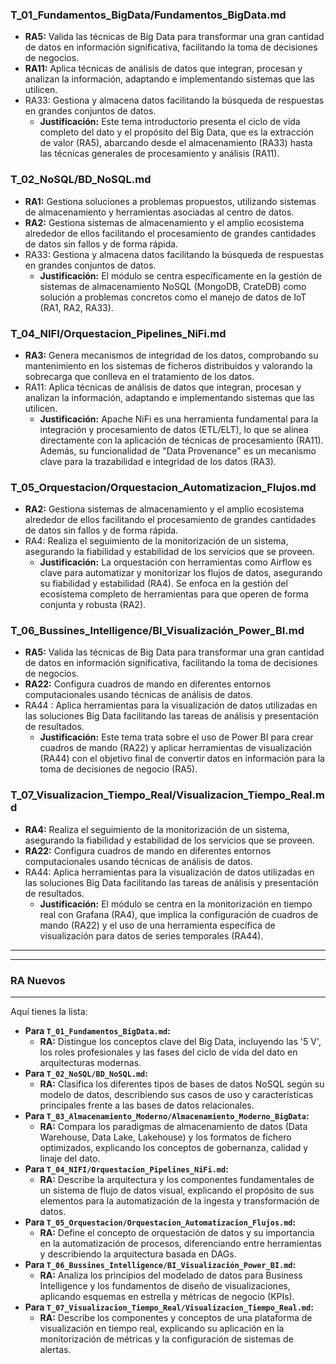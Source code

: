 ### **T_01_Fundamentos_BigData/Fundamentos_BigData.md**

- **RA5:** Valida las técnicas de Big Data para transformar una gran cantidad de datos en información significativa, facilitando la toma de decisiones de negocios.
- **RA11:** Aplica técnicas de análisis de datos que integran, procesan y analizan la información, adaptando e implementando sistemas que las utilicen.
- RA33: Gestiona y almacena datos facilitando la búsqueda de respuestas en grandes conjuntos de datos.
  - **Justificación:** Este tema introductorio presenta el ciclo de vida completo del dato y el propósito del Big Data, que es la extracción de valor (RA5), abarcando desde el almacenamiento (RA33) hasta las técnicas generales de procesamiento y análisis (RA11).

### **T_02_NoSQL/BD_NoSQL.md**

- **RA1:** Gestiona soluciones a problemas propuestos, utilizando sistemas de almacenamiento y herramientas asociadas al centro de datos.
- **RA2:** Gestiona sistemas de almacenamiento y el amplio ecosistema alrededor de ellos facilitando el procesamiento de grandes cantidades de datos sin fallos y de forma rápida.
- RA33: Gestiona y almacena datos facilitando la búsqueda de respuestas en grandes conjuntos de datos.
  - **Justificación:** El módulo se centra específicamente en la gestión de sistemas de almacenamiento NoSQL (MongoDB, CrateDB) como solución a problemas concretos como el manejo de datos de IoT (RA1, RA2, RA33).

### **T_04_NIFI/Orquestacion_Pipelines_NiFi.md**

- **RA3:** Genera mecanismos de integridad de los datos, comprobando su mantenimiento en los sistemas de ficheros distribuidos y valorando la sobrecarga que conlleva en el tratamiento de los datos.
- RA11: Aplica técnicas de análisis de datos que integran, procesan y analizan la información, adaptando e implementando sistemas que las utilicen.
  - **Justificación:** Apache NiFi es una herramienta fundamental para la integración y procesamiento de datos (ETL/ELT), lo que se alinea directamente con la aplicación de técnicas de procesamiento (RA11). Además, su funcionalidad de "Data Provenance" es un mecanismo clave para la trazabilidad e integridad de los datos (RA3).

### **T_05_Orquestacion/Orquestacion_Automatizacion_Flujos.md**

- **RA2:** Gestiona sistemas de almacenamiento y el amplio ecosistema alrededor de ellos facilitando el procesamiento de grandes cantidades de datos sin fallos y de forma rápida.
- RA4: Realiza el seguimiento de la monitorización de un sistema, asegurando la fiabilidad y estabilidad de los servicios que se proveen.
  - **Justificación:** La orquestación con herramientas como Airflow es clave para automatizar y monitorizar los flujos de datos, asegurando su fiabilidad y estabilidad (RA4). Se enfoca en la gestión del ecosistema completo de herramientas para que operen de forma conjunta y robusta (RA2).

### **T_06_Bussines_Intelligence/BI_Visualización_Power_BI.md**

- **RA5:** Valida las técnicas de Big Data para transformar una gran cantidad de datos en información significativa, facilitando la toma de decisiones de negocios.
- **RA22:** Configura cuadros de mando en diferentes entornos computacionales usando técnicas de análisis de datos.
- RA44 : Aplica herramientas para la visualización de datos utilizadas en las soluciones Big Data facilitando las tareas de análisis y presentación de resultados.
  - **Justificación:** Este tema trata sobre el uso de Power BI para crear cuadros de mando (RA22) y aplicar herramientas de visualización (RA44) con el objetivo final de convertir datos en información para la toma de decisiones de negocio (RA5).

### **T_07_Visualizacion_Tiempo_Real/Visualizacion_Tiempo_Real.md**

- **RA4:** Realiza el seguimiento de la monitorización de un sistema, asegurando la fiabilidad y estabilidad de los servicios que se proveen.
- **RA22:** Configura cuadros de mando en diferentes entornos computacionales usando técnicas de análisis de datos.
- RA44: Aplica herramientas para la visualización de datos utilizadas en las soluciones Big Data facilitando las tareas de análisis y presentación de resultados.
  - **Justificación:** El módulo se centra en la monitorización en tiempo real con Grafana (RA4), que implica la configuración de cuadros de mando (RA22) y el uso de una herramienta específica de visualización para datos de series temporales (RA44).

-------------

---

### RA Nuevos

---

Aquí tienes la lista:

- **Para `T_01_Fundamentos_BigData.md`:**
  - **RA:** Distingue los conceptos clave del Big Data, incluyendo las '5 V', los roles profesionales y las fases del ciclo de vida del dato en arquitecturas modernas.
- **Para `T_02_NoSQL/BD_NoSQL.md`:**
  - **RA:** Clasifica los diferentes tipos de bases de datos NoSQL según su modelo de datos, describiendo sus casos de uso y características principales frente a las bases de datos relacionales.
- **Para `T_03_Almacenamiento_Moderno/Almacenamiento_Moderno_BigData`:**
  - **RA:** Compara los paradigmas de almacenamiento de datos (Data Warehouse, Data Lake, Lakehouse) y los formatos de fichero optimizados, explicando los conceptos de gobernanza, calidad y linaje del dato.
- **Para `T_04_NIFI/Orquestacion_Pipelines_NiFi.md`:**
  - **RA:** Describe la arquitectura y los componentes fundamentales de un sistema de flujo de datos visual, explicando el propósito de sus elementos para la automatización de la ingesta y transformación de datos.
- **Para `T_05_Orquestacion/Orquestacion_Automatizacion_Flujos.md`:**
  - **RA:** Define el concepto de orquestación de datos y su importancia en la automatización de procesos, diferenciando entre herramientas y describiendo la arquitectura basada en DAGs.
- **Para `T_06_Bussines_Intelligence/BI_Visualización_Power_BI.md`:**
  - **RA:** Analiza los principios del modelado de datos para Business Intelligence y los fundamentos de diseño de visualizaciones, aplicando esquemas en estrella y métricas de negocio (KPIs).
- **Para `T_07_Visualizacion_Tiempo_Real/Visualizacion_Tiempo_Real.md`:**
  - **RA:** Describe los componentes y conceptos de una plataforma de visualización en tiempo real, explicando su aplicación en la monitorización de métricas y la configuración de sistemas de alertas.